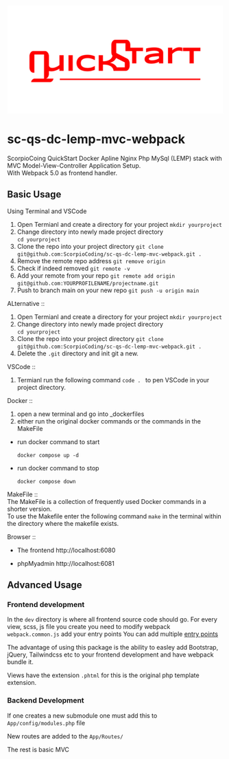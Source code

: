 ![image](quickstart-github-banner.png)

# sc-qs-dc-lemp-mvc-webpack

ScorpioCoing QuickStart Docker Apline Nginx Php MySql (LEMP) stack with MVC
Model-View-Controller Application Setup.  
With Webpack 5.0 as frontend handler.

## Basic Usage

Using Terminal and VSCode

1. Open Termianl and create a directory for your project `mkdir yourproject`
2. Change directory into newly made project directory  
   `cd yourproject `
3. Clone the repo into your project directory
   `git clone git@github.com:ScorpioCoding/sc-qs-dc-lemp-mvc-webpack.git .`
4. Remove the remote repo address `git remove origin`
5. Check if indeed removed `git remote -v`
6. Add your remote from your repo
   `git remote add origin git@github.com:YOURPROFILENAME/projectname.git`
7. Push to branch main on your new repo `git push -u origin main`

ALternative ::

1. Open Termianl and create a directory for your project `mkdir yourproject`
2. Change directory into newly made project directory  
   `cd yourproject `
3. Clone the repo into your project directory
   `git clone git@github.com:ScorpioCoding/sc-qs-dc-lemp-mvc-webpack.git .`
4. Delete the `.git` directory and init git a new.

VSCode ::

1. Termianl run the following command `code . ` to pen VSCode in your project
   directory.

Docker ::

1. open a new terminal and go into \_dockerfiles
2. either run the original docker commands or the commands in the MakeFile

- run docker command to start
  ```
  docker compose up -d
  ```
- run docker command to stop
  ```
  docker compose down
  ```

MakeFile ::  
The MakeFile is a collection of frequently used Docker commands in a shorter
version.  
To use the Makefile enter the following command `make` in the terminal within
the directory where the makefile exists.

Browser ::

- The frontend http://localhost:6080

- phpMyadmin http://localhost:6081

## Advanced Usage

### Frontend development

In the `dev` directory is where all frontend source code should go. For every
view, scss, js file you create you need to modify webpack `webpack.common.js`
add your entry points You can add multiple
[entry points](https://webpack.js.org/concepts/entry-points/)

The advantage of using this package is the ability to easley add Bootstrap,
jQuery, Tailwindcss etc to your frontend development and have webpack bundle it.

Views have the extension `.phtml` for this is the original php template
extension.

### Backend Development

If one creates a new submodule one must add this to `App/config/modules.php`
file

New routes are added to the `App/Routes/`

The rest is basic MVC
